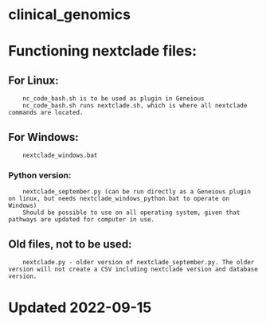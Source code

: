 # clinical_genomics

# Functioning nextclade files:

## For Linux:
        nc_code_bash.sh is to be used as plugin in Geneious  
        nc_code_bash.sh runs nextclade.sh, which is where all nextclade commands are located.

## For Windows:
        nextclade_windows.bat

 ### Python version:
        nextclade_september.py (can be run directly as a Geneious plugin on linux, but needs nextclade_windows_python.bat to operate on Windows)
        Should be possible to use on all operating system, given that pathways are updated for computer in use.



## Old files, not to be used: 
        nextclade.py - older version of nextclade_september.py. The older version will not create a CSV including nextclade version and database version.
  


# Updated 2022-09-15
